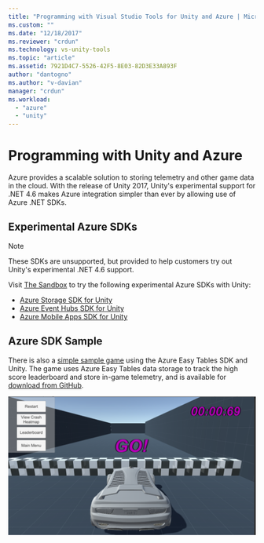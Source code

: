 ```yaml
---
title: "Programming with Visual Studio Tools for Unity and Azure | Microsoft Docs"
ms.custom: ""
ms.date: "12/18/2017"
ms.reviewer: "crdun"
ms.technology: vs-unity-tools
ms.topic: "article"
ms.assetid: 7921D4C7-5526-42F5-8E03-82D3E33A893F
author: "dantogno"
ms.author: "v-davian"
manager: "crdun"
ms.workload:
  - "azure"
  - "unity"
---
```


# Programming with Unity and Azure

Azure provides a scalable solution to storing telemetry and other game data in the cloud. With the release of Unity 2017, Unity's experimental support for .NET 4.6 makes Azure integration simpler than ever by allowing use of Azure .NET SDKs.

## Experimental Azure SDKs

> [!NOTE]
> These SDKs are unsupported, but provided to help customers try out Unity's experimental .NET 4.6 support.

Visit [The Sandbox](/sandbox/) to try the following experimental Azure SDKs with Unity:

* [Azure Storage SDK for Unity](https://aka.ms/azstoragegamedev)
* [Azure Event Hubs SDK for Unity](https://aka.ms/azeventhubsgamedev)
* [Azure Mobile Apps SDK for Unity](https://aka.ms/azmobileappsgamedev)

## Azure SDK Sample

There is also a [simple sample game](https://aka.ms/azmobileappsracer)
using the Azure Easy Tables SDK and Unity. The game uses Azure Easy Tables data storage to track the high score leaderboard and store in-game telemetry, and is available for [download from GitHub](https://aka.ms/azsamples-unity).

![Sample game screenshot](media/vstu_azure-test-sample-game-image2.png)
